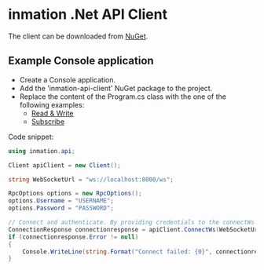 ﻿# inmation .Net API Client

The client can be downloaded from [NuGet](https://www.nuget.org/packages/inmation-api-client).

## Example Console application

- Create a Console application.
- Add the 'inmation-api-client' NuGet package to the project.
- Replace the content of the Program.cs class with the one of the following examples:
    * [Read & Write](./src/read-write-example.cs)
    * [Subscribe](./src/subscribe-example.cs)

Code snippet:

```csharp
using inmation.api;

Client apiClient = new Client();

string WebSocketUrl = "ws://localhost:8000/ws";

RpcOptions options = new RpcOptions();
options.Username = "USERNAME";
options.Password = "PASSWORD";

// Connect and authenticate. By providing credentials to the connectWs method, the credentials will be stored in the session.
ConnectionResponse connectionresponse = apiClient.ConnectWs(WebSocketUrl, options).Result;
if (connectionresponse.Error != null)
{
    Console.WriteLine(string.Format("Connect failed: {0}", connectionresponse.Error?.First().Message));
}
```
